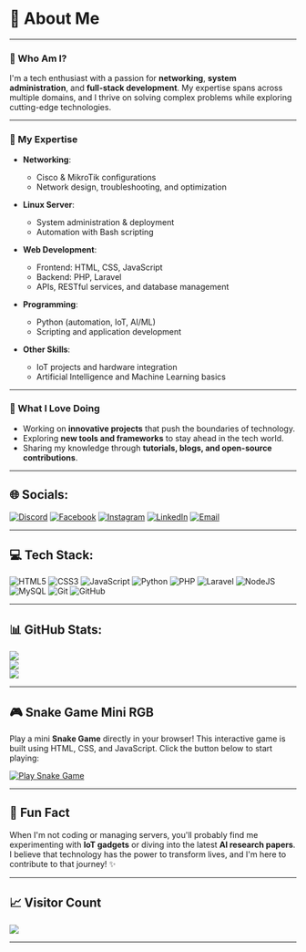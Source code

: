 # 💫 About Me

---

### 🚀 Who Am I?
I'm a tech enthusiast with a passion for **networking**, **system administration**, and **full-stack development**. My expertise spans across multiple domains, and I thrive on solving complex problems while exploring cutting-edge technologies.

---

### 🔧 My Expertise

- **Networking**:  
  - Cisco & MikroTik configurations  
  - Network design, troubleshooting, and optimization  

- **Linux Server**:  
  - System administration & deployment  
  - Automation with Bash scripting  

- **Web Development**:  
  - Frontend: HTML, CSS, JavaScript  
  - Backend: PHP, Laravel  
  - APIs, RESTful services, and database management  

- **Programming**:  
  - Python (automation, IoT, AI/ML)  
  - Scripting and application development  

- **Other Skills**:  
  - IoT projects and hardware integration  
  - Artificial Intelligence and Machine Learning basics  

---

### 🌟 What I Love Doing
- Working on **innovative projects** that push the boundaries of technology.  
- Exploring **new tools and frameworks** to stay ahead in the tech world.  
- Sharing my knowledge through **tutorials, blogs, and open-source contributions**.  

---

## 🌐 Socials:
[![Discord](https://img.shields.io/badge/Discord-%237289DA.svg?logo=discord&logoColor=white)](https://discord.gg/Nabiluuy) 
[![Facebook](https://img.shields.io/badge/Facebook-%231877F2.svg?logo=Facebook&logoColor=white)](https://facebook.com/SurademPddm) 
[![Instagram](https://img.shields.io/badge/Instagram-%23E4405F.svg?logo=Instagram&logoColor=white)](https://instagram.com/lafiete73) 
[![LinkedIn](https://img.shields.io/badge/LinkedIn-%230077B5.svg?logo=linkedin&logoColor=white)](https://linkedin.com/in/AndhikaAugustFarnaz) 
[![Email](https://img.shields.io/badge/Email-D14836?logo=gmail&logoColor=white)](mailto:augustandhika263@gmail.com) 

---

## 💻 Tech Stack:
![HTML5](https://img.shields.io/badge/html5-%23E34F26.svg?style=for-the-badge&logo=html5&logoColor=white) 
![CSS3](https://img.shields.io/badge/css3-%231572B6.svg?style=for-the-badge&logo=css3&logoColor=white) 
![JavaScript](https://img.shields.io/badge/javascript-%23323330.svg?style=for-the-badge&logo=javascript&logoColor=%23F7DF1E) 
![Python](https://img.shields.io/badge/python-3670A0?style=for-the-badge&logo=python&logoColor=ffdd54) 
![PHP](https://img.shields.io/badge/php-%23777BB4.svg?style=for-the-badge&logo=php&logoColor=white) 
![Laravel](https://img.shields.io/badge/laravel-%23FF2D20.svg?style=for-the-badge&logo=laravel&logoColor=white) 
![NodeJS](https://img.shields.io/badge/node.js-6DA55F?style=for-the-badge&logo=node.js&logoColor=white) 
![MySQL](https://img.shields.io/badge/mysql-4479A1.svg?style=for-the-badge&logo=mysql&logoColor=white) 
![Git](https://img.shields.io/badge/git-%23F05033.svg?style=for-the-badge&logo=git&logoColor=white) 
![GitHub](https://img.shields.io/badge/github-%23121011.svg?style=for-the-badge&logo=github&logoColor=white)

---

## 📊 GitHub Stats:

![](https://github-readme-stats.vercel.app/api?username=dhikdhiks&theme=dark&hide_border=false&include_all_commits=false&count_private=false)<br/>
![](https://github-readme-streak-stats.herokuapp.com/?user=dhikdhiks&theme=dark&hide_border=false)<br/>
![](https://github-readme-stats.vercel.app/api/top-langs/?username=dhikdhiks&theme=dark&hide_border=false&include_all_commits=false&count_private=false&layout=compact)

---

## 🎮 Snake Game Mini RGB

Play a mini **Snake Game** directly in your browser! This interactive game is built using HTML, CSS, and JavaScript. Click the button below to start playing:

<a href="https://dhikdhiks.github.io/snake-game/" target="_blank">
  <img src="https://img.shields.io/badge/Play%20Snake%20Game-%234CAF50.svg?style=for-the-badge&logo=games&logoColor=white" alt="Play Snake Game">
</a>

---

## 🎨 Fun Fact
When I'm not coding or managing servers, you'll probably find me experimenting with **IoT gadgets** or diving into the latest **AI research papers**. I believe that technology has the power to transform lives, and I'm here to contribute to that journey! ✨

---

## 📈 Visitor Count
[![](https://visitcount.itsvg.in/api?id=dhikdhiks&icon=0&color=0)](https://visitcount.itsvg.in)

---

<!-- Proudly created with GPRM ( https://gprm.itsvg.in ) -->
